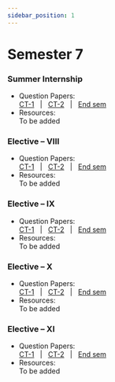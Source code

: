 ```yaml
---
sidebar_position: 1
---
```


# Semester 7

### Summer Internship 

- Question Papers:<br/>
  [CT-1](https://https://tecos-nit-trichy.github.io/painitte/blog#how-do-i-make-a-contribution-) &nbsp; | &nbsp;
  [CT-2](https://https://tecos-nit-trichy.github.io/painitte/blog#how-do-i-make-a-contribution-) &nbsp; | &nbsp;
  [End sem](https://https://tecos-nit-trichy.github.io/painitte/blog#how-do-i-make-a-contribution-)
- Resources:<br/>
  To be added

### Elective – VIII

- Question Papers:<br/>
  [CT-1](https://https://tecos-nit-trichy.github.io/painitte/blog#how-do-i-make-a-contribution-) &nbsp; | &nbsp;
  [CT-2](https://https://tecos-nit-trichy.github.io/painitte/blog#how-do-i-make-a-contribution-) &nbsp; | &nbsp;
  [End sem](https://https://tecos-nit-trichy.github.io/painitte/blog#how-do-i-make-a-contribution-)
- Resources:<br/>
  To be added

### Elective – IX

- Question Papers:<br/>
  [CT-1](https://https://tecos-nit-trichy.github.io/painitte/blog#how-do-i-make-a-contribution-) &nbsp; | &nbsp;
  [CT-2](https://https://tecos-nit-trichy.github.io/painitte/blog#how-do-i-make-a-contribution-) &nbsp; | &nbsp;
  [End sem](https://https://tecos-nit-trichy.github.io/painitte/blog#how-do-i-make-a-contribution-)
- Resources:<br/>
  To be added

### Elective – X  

- Question Papers:<br/>
  [CT-1](https://https://tecos-nit-trichy.github.io/painitte/blog#how-do-i-make-a-contribution-) &nbsp; | &nbsp;
  [CT-2](https://https://tecos-nit-trichy.github.io/painitte/blog#how-do-i-make-a-contribution-) &nbsp; | &nbsp;
  [End sem](https://https://tecos-nit-trichy.github.io/painitte/blog#how-do-i-make-a-contribution-)
- Resources:<br/>
  To be added

### Elective – XI 

- Question Papers:<br/>
  [CT-1](https://https://tecos-nit-trichy.github.io/painitte/blog#how-do-i-make-a-contribution-) &nbsp; | &nbsp;
  [CT-2](https://https://tecos-nit-trichy.github.io/painitte/blog#how-do-i-make-a-contribution-) &nbsp; | &nbsp;
  [End sem](https://https://tecos-nit-trichy.github.io/painitte/blog#how-do-i-make-a-contribution-)
- Resources:<br/>
  To be added

